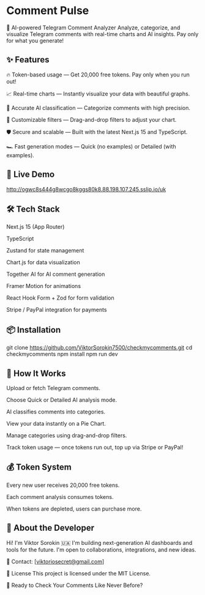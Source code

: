 # Comment Pulse

🧠 AI-powered Telegram Comment Analyzer
Analyze, categorize, and visualize Telegram comments with real-time charts and AI insights. Pay only for what you generate!

## ✨ Features

🔥 Token-based usage — Get 20,000 free tokens. Pay only when you run out!

📈 Real-time charts — Instantly visualize your data with beautiful graphs.

🎯 Accurate AI classification — Categorize comments with high precision.

🧩 Customizable filters — Drag-and-drop filters to adjust your chart.

🛡️ Secure and scalable — Built with the latest Next.js 15 and TypeScript.

🏎️ Fast generation modes — Quick (no examples) or Detailed (with examples).

## 🚀 Live Demo

http://ogwc8s444g8wcgo8kggs80k8.88.198.107.245.sslip.io/uk

## 🛠️ Tech Stack

Next.js 15 (App Router)

TypeScript

Zustand for state management

Chart.js for data visualization

Together AI for AI comment generation

Framer Motion for animations

React Hook Form + Zod for form validation

Stripe / PayPal integration for payments

## 📦 Installation

git clone https://github.com/ViktorSorokin7500/checkmycomments.git
cd checkmycomments
npm install
npm run dev

## 🧠 How It Works

Upload or fetch Telegram comments.

Choose Quick or Detailed AI analysis mode.

AI classifies comments into categories.

View your data instantly on a Pie Chart.

Manage categories using drag-and-drop filters.

Track token usage — once tokens run out, top up via Stripe or PayPal!

## 💰 Token System

Every new user receives 20,000 free tokens.

Each comment analysis consumes tokens.

When tokens are depleted, users can purchase more.

## 👤 About the Developer

Hi! I'm Viktor Sorokin 🇺🇦
I'm building next-generation AI dashboards and tools for the future.
I'm open to collaborations, integrations, and new ideas.

📩 Contact: [viktoriosecret@gmail.com]

📄 License
This project is licensed under the MIT License.

🚀 Ready to Check Your Comments Like Never Before?
